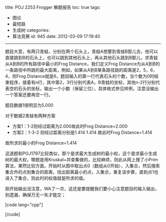 title: POJ 2253 Frogger 解题报告
toc: true
tags:
  - 图论
  - 最短路
  - 生成树
categories:
  - 算法竞赛
id: 945
date: 2012-03-09 17:19:40
---

题目大意，有两只青蛙，分别在两个石头上，青蛙A想要到青蛙B那儿去，他可以直接跳到B的石头上，也可以跳到其他石头上，再从其他石头跳到B那儿，求青蛙从A到B的所有路径中最小的Frog Distance，我们定义Frog Distance为从A到B的一条路径中所跳的最大距离，例如，如果从A到B某条路径跳的距离是2，5，6，4，则Frog Distance就是6，题目输入的第一行代表石头的个数，当个数为0时结束程序，接着有n行，其中第2，3行分别代表A，B青蛙的坐标，其他n-2行分别代表空的石头的坐标，输出一个小数（保留三位），具体格式参见样例，注意没输出一个答案还要再空一行。

题目数据1很明显为5.000

对于数据2青蛙有两种方案

*   方案1：1-2则经过距离为2.000故此时Frog Distance=2.000
*   方案2：1-3-2 则经过距离分别是1.414 1.414 故此时Frog Distance=1.414

故所求的最小的Frog Distance=1.414

这道题和POJ1797比较类似，那个是求最大生成树的最小权，这个是求最小生成树的最大权，哪题是用Kruskal+并查集做的，比较麻烦，则此从网上搜了小Prim算法，果然比较方面，开始时从图中取出点0（数组从0开始），入集合，然后搜索集合外的点到集合的距离，找出距离最小的点，入集合，重复该步骤，直到点1也进入了集合，则此时的权值就是所求的值。

刚开始输出没注意，WA了一次，这还是要提醒我们要小心注意题目的输入输出，别遗漏，确保万无一失才能交；

[code lang="cpp"]

[/code]